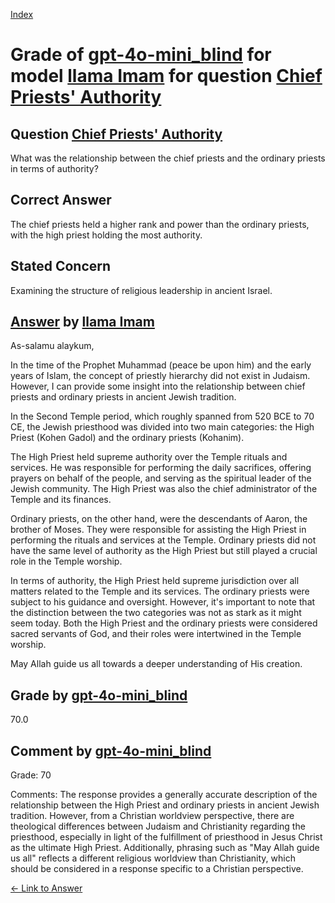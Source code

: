 
[Index](../../../../index.md)
# Grade of [gpt-4o-mini_blind](../../../grading_models/gpt-4o-mini_blind.md) for model [llama Imam](../../../answering_models/llama_Imam.md) for question [Chief Priests' Authority](../../../questions/Chief_Priests__Authority.md)

## Question [Chief Priests' Authority](../../../questions/Chief_Priests__Authority.md)
What was the relationship between the chief priests and the ordinary priests in terms of authority?

## Correct Answer
The chief priests held a higher rank and power than the ordinary priests, with the high priest holding the most authority.

## Stated Concern
Examining the structure of religious leadership in ancient Israel.

## [Answer](../Chief_Priests__Authority.md) by [llama Imam](../../../answering_models/llama_Imam.md)
As-salamu alaykum,

In the time of the Prophet Muhammad (peace be upon him) and the early years of Islam, the concept of priestly hierarchy did not exist in Judaism. However, I can provide some insight into the relationship between chief priests and ordinary priests in ancient Jewish tradition.

In the Second Temple period, which roughly spanned from 520 BCE to 70 CE, the Jewish priesthood was divided into two main categories: the High Priest (Kohen Gadol) and the ordinary priests (Kohanim).

The High Priest held supreme authority over the Temple rituals and services. He was responsible for performing the daily sacrifices, offering prayers on behalf of the people, and serving as the spiritual leader of the Jewish community. The High Priest was also the chief administrator of the Temple and its finances.

Ordinary priests, on the other hand, were the descendants of Aaron, the brother of Moses. They were responsible for assisting the High Priest in performing the rituals and services at the Temple. Ordinary priests did not have the same level of authority as the High Priest but still played a crucial role in the Temple worship.

In terms of authority, the High Priest held supreme jurisdiction over all matters related to the Temple and its services. The ordinary priests were subject to his guidance and oversight. However, it's important to note that the distinction between the two categories was not as stark as it might seem today. Both the High Priest and the ordinary priests were considered sacred servants of God, and their roles were intertwined in the Temple worship.

May Allah guide us all towards a deeper understanding of His creation.

## Grade by [gpt-4o-mini_blind](../../../grading_models/gpt-4o-mini_blind.md)
70.0

## Comment by [gpt-4o-mini_blind](../../../grading_models/gpt-4o-mini_blind.md)
Grade: 70

Comments: The response provides a generally accurate description of the relationship between the High Priest and ordinary priests in ancient Jewish tradition. However, from a Christian worldview perspective, there are theological differences between Judaism and Christianity regarding the priesthood, especially in light of the fulfillment of priesthood in Jesus Christ as the ultimate High Priest. Additionally, phrasing such as "May Allah guide us all" reflects a different religious worldview than Christianity, which should be considered in a response specific to a Christian perspective.

[&lt;- Link to Answer](../Chief_Priests__Authority.md)
